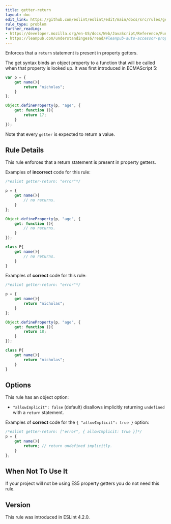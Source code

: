 ```yaml
---
title: getter-return
layout: doc
edit_link: https://github.com/eslint/eslint/edit/main/docs/src/rules/getter-return.md
rule_type: problem
further_reading:
- https://developer.mozilla.org/en-US/docs/Web/JavaScript/Reference/Functions/get
- https://leanpub.com/understandinges6/read/#leanpub-auto-accessor-properties
---
```


<!--RECOMMENDED-->

Enforces that a `return` statement is present in property getters.

The get syntax binds an object property to a function that will be called when that property is looked up. It was first introduced in ECMAScript 5:

```js
var p = {
    get name(){
        return "nicholas";
    }
};

Object.defineProperty(p, "age", {
    get: function (){
        return 17;
    }
});
```

Note that every `getter` is expected to return a value.

## Rule Details

This rule enforces that a return statement is present in property getters.

Examples of **incorrect** code for this rule:

```js
/*eslint getter-return: "error"*/

p = {
    get name(){
        // no returns.
    }
};

Object.defineProperty(p, "age", {
    get: function (){
        // no returns.
    }
});

class P{
    get name(){
        // no returns.
    }
}
```

Examples of **correct** code for this rule:

```js
/*eslint getter-return: "error"*/

p = {
    get name(){
        return "nicholas";
    }
};

Object.defineProperty(p, "age", {
    get: function (){
        return 18;
    }
});

class P{
    get name(){
        return "nicholas";
    }
}
```

## Options

This rule has an object option:

* `"allowImplicit": false` (default) disallows implicitly returning `undefined` with a `return` statement.

Examples of **correct** code for the `{ "allowImplicit": true }` option:

```js
/*eslint getter-return: ["error", { allowImplicit: true }]*/
p = {
    get name(){
        return; // return undefined implicitly.
    }
};
```

## When Not To Use It

If your project will not be using ES5 property getters you do not need this rule.

## Version

This rule was introduced in ESLint 4.2.0.
